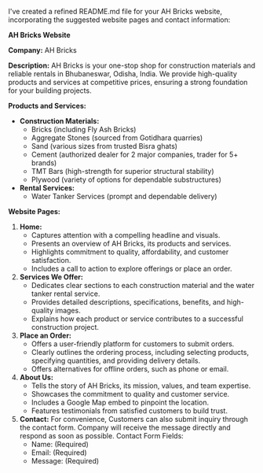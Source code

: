 I've created a refined README.md file for your AH Bricks website, incorporating the suggested website pages and contact information:

**AH Bricks Website**

**Company:** AH Bricks

**Description:** AH Bricks is your one-stop shop for construction materials and reliable rentals in Bhubaneswar, Odisha, India. We provide high-quality products and services at competitive prices, ensuring a strong foundation for your building projects.

**Products and Services:**

* **Construction Materials:**
    * Bricks (including Fly Ash Bricks)
    * Aggregate Stones (sourced from Gotidhara quarries)
    * Sand (various sizes from trusted Bisra ghats)
    * Cement (authorized dealer for 2 major companies, trader for 5+ brands)
    * TMT Bars (high-strength for superior structural stability)
    * Plywood (variety of options for dependable substructures)
* **Rental Services:**
    * Water Tanker Services (prompt and dependable delivery)

**Website Pages:**

1. **Home:**
    * Captures attention with a compelling headline and visuals.
    * Presents an overview of AH Bricks, its products and services.
    * Highlights commitment to quality, affordability, and customer satisfaction.
    * Includes a call to action to explore offerings or place an order.
2. **Services We Offer:**
    * Dedicates clear sections to each construction material and the water tanker rental service.
    * Provides detailed descriptions, specifications, benefits, and high-quality images.
    * Explains how each product or service contributes to a successful construction project.
3. **Place an Order:**
    * Offers a user-friendly platform for customers to submit orders.
    * Clearly outlines the ordering process, including selecting products, specifying quantities, and providing delivery details.
    * Offers alternatives for offline orders, such as phone or email.
4. **About Us:**
    * Tells the story of AH Bricks, its mission, values, and team expertise.
    *  Showcases the commitment to quality and customer service.
    * Includes a Google Map embed to pinpoint the location.
    * Features testimonials from satisfied customers to build trust.
5. **Contact:**
    For convenience, Customers can also submit inquiry through the contact form. Company will receive the message directly and respond as soon as possible.
    Contact Form Fields:
    - Name: (Required)
    - Email: (Required)
    - Message: (Required)